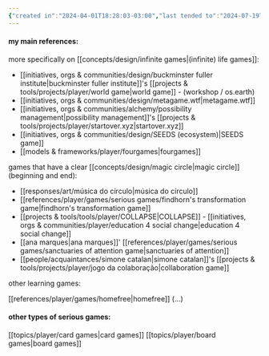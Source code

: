 ```yaml
---
{"created in":"2024-04-01T18:28:03-03:00","last tended to":"2024-07-19T23:00:02-03:00","tags":["topic","player","design","architect","gamedesign","seriousgame","🌱","response"],"created":"2024-04-01T18:28:03.824-03:00","updated":"2025-04-05T14:26:41.269-03:00","dg-publish":true,"notestage":["🌱"],"relevancescore":96,"permalink":"/responses/player/serious-games/","dgPassFrontmatter":true}
---
```


#### my main references:

more specifically on [[concepts/design/infinite games\|(infinite) life games]]:

- [[initiatives, orgs & communities/design/buckminster fuller institute\|buckminster fuller institute]]'s [[projects & tools/projects/player/world game\|world game]] - (workshop / os.earth)
- [[initiatives, orgs & communities/design/metagame.wtf\|metagame.wtf]]
- [[initiatives, orgs & communities/alchemy/possibility management\|possibility management]]'s [[projects & tools/projects/player/startover.xyz\|startover.xyz]]
- [[initiatives, orgs & communities/design/SEEDS (ecosystem)\|SEEDS game]]
- [[models & frameworks/player/fourgames\|fourgames]]

games that have a clear [[concepts/design/magic circle\|magic circle]] (beginning and end):

- [[responses/art/música do círculo\|música do círculo]]
- [[references/player/games/serious games/findhorn's transformation game\|findhorn's transformation game]]
- [[projects & tools/tools/player/COLLAPSE\|COLLAPSE]] - [[initiatives, orgs & communities/player/education 4 social change\|education 4 social change]]
- [[ana marques\|ana marques]]' [[references/player/games/serious games/sanctuaries of attention game\|sanctuaries of attention]]
- [[people/acquaintances/simone catalan\|simone catalan]]'s [[projects & tools/projects/player/jogo da colaboração\|collaboration game]]

other learning games:

[[references/player/games/homefree\|homefree]]
(...)

#### other types of serious games:

[[topics/player/card games\|card games]]
[[topics/player/board games\|board games]]
